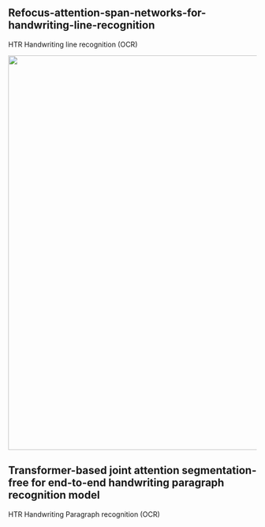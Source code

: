 ## Refocus-attention-span-networks-for-handwriting-line-recognition
HTR Handwriting line recognition (OCR)

<img src="Figures/Model.png" width="800"/>


## Transformer-based joint attention segmentation-free for end-to-end handwriting paragraph recognition model
HTR Handwriting Paragraph recognition (OCR) 

